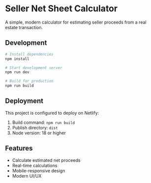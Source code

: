 # Seller Net Sheet Calculator

A simple, modern calculator for estimating seller proceeds from a real estate transaction.

## Development

```bash
# Install dependencies
npm install

# Start development server
npm run dev

# Build for production
npm run build
```

## Deployment

This project is configured to deploy on Netlify:

1. Build command: `npm run build`
2. Publish directory: `dist`
3. Node version: 18 or higher

## Features

- Calculate estimated net proceeds
- Real-time calculations
- Mobile-responsive design
- Modern UI/UX